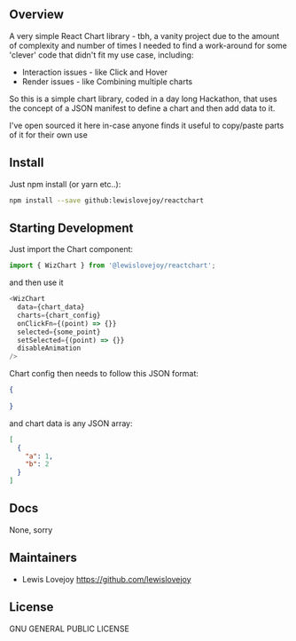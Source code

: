 ## Overview

A very simple React Chart library - tbh, 
a vanity project due to the amount of complexity and number of times I needed to find a work-around 
for some 'clever' code that didn't fit my use case, including:


- Interaction issues - like Click and Hover
- Render issues - like Combining multiple charts

So this is a simple chart library, coded in a day long Hackathon, that uses the 
concept of a JSON manifest to define a chart and then add data to it.

I've open sourced it here in-case anyone finds it useful to copy/paste 
parts of it for their own use 

## Install

Just npm install (or yarn etc..):

```bash
npm install --save github:lewislovejoy/reactchart
```

## Starting Development

Just import the Chart component:

```javascript
import { WizChart } from '@lewislovejoy/reactchart';
```

and then use it

```javascript
<WizChart
  data={chart_data}
  charts={chart_config}
  onClickFn={(point) => {}}
  selected={some_point}
  setSelected={(point) => {}}
  disableAnimation
/>
```

Chart config then needs to follow this JSON format:

```json
{
  
}
```

and chart data is any JSON array:

```json
[
  {
    "a": 1,
    "b": 2
  }
]
```

## Docs

None, sorry

## Maintainers

- Lewis Lovejoy https://github.com/lewislovejoy

## License

GNU GENERAL PUBLIC LICENSE
